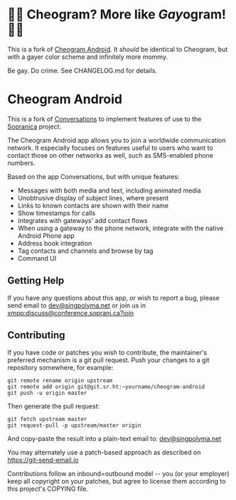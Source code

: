 # 🏳‍🌈 Cheogram? More like *Gay*ogram! 🏳‍🌈

This is a fork of [Cheogram Android](https://git.singpolyma.net/cheogram-android). It *should* be identical to Cheogram, but with a gayer color scheme and infinitely more mommy.

Be gay. Do crime. See CHANGELOG.md for details.

# Cheogram Android

This is a fork of [Conversations](https://conversations.im) to implement features of use to the [Sopranica](https://soprani.ca) project.

The Cheogram Android app allows you to join a worldwide communication network.  It especially focuses on features useful to users who want to contact those on other networks as well, such as SMS-enabled phone numbers.

Based on the app Conversations, but with unique features:

* Messages with both media and text, including animated media
* Unobtrusive display of subject lines, where present
* Links to known contacts are shown with their name
* Show timestamps for calls
* Integrates with gateways' add contact flows
* When using a gateway to the phone network, integrate with the native Android Phone app
* Address book integration
* Tag contacts and channels and browse by tag
* Command UI

## Getting Help

If you have any questions about this app, or wish to report a bug, please send email to dev@singpolyma.net or join us in [xmpp:discuss@conference.soprani.ca?join](xmpp:discuss@conference.soprani.ca?join)

## Contributing

If you have code or patches you wish to contribute, the maintainer's preferred mechanism is a git pull request.  Push your changes to a git repository somewhere, for example:

    git remote rename origin upstream
    git remote add origin git@git.sr.ht:~yourname/cheogram-android
    git push -u origin master

Then generate the pull request:

    git fetch upstream master
    git request-pull -p upstream/master origin

And copy-paste the result into a plain-text email to: dev@singpolyma.net

You may alternately use a patch-based approach as described on https://git-send-email.io

Contributions follow an inbound=outbound model -- you (or your employer) keep all copyright on your patches, but agree to license them according to this project's COPYING file.
